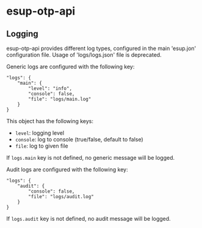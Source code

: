 # esup-otp-api

## Logging

esup-otp-api provides different log types, configured in the main 'esup.jon'
configuration file. Usage of 'logs/logs.json' file is deprecated.

Generic logs are configured with the following key:
```
"logs": {
    "main": {
        "level": "info",
        "console": false,
        "file": "logs/main.log"
    }
}
```
This object has the following keys:
- `level`: logging level
- `console`: log to console (true/false, default to false)
- `file`: log to given file

If `logs.main` key is not defined, no generic message will be logged.

Audit logs are configured with the following key:
```
"logs": {
    "audit": {
        "console": false,
        "file": "logs/audit.log"
    }
}
```

If `logs.audit` key is not defined, no audit message will be logged.
